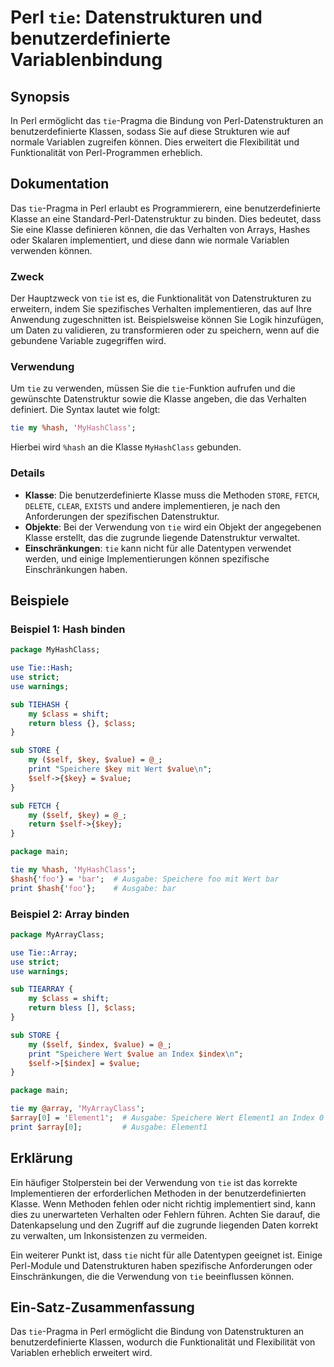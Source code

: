 <!--
Meta Description: # Perl `tie`: Datenstrukturen und benutzerdefinierte Variablenbindung ## Synopsis In Perl ermöglicht das `tie`-Pragma die Bindung von Perl-Datenstrukt...
Meta Keywords: die, tie, perl, von, und
-->

# Perl `tie`: Datenstrukturen und benutzerdefinierte Variablenbindung

## Synopsis
In Perl ermöglicht das `tie`-Pragma die Bindung von Perl-Datenstrukturen an benutzerdefinierte Klassen, sodass Sie auf diese Strukturen wie auf normale Variablen zugreifen können. Dies erweitert die Flexibilität und Funktionalität von Perl-Programmen erheblich.

## Dokumentation
Das `tie`-Pragma in Perl erlaubt es Programmierern, eine benutzerdefinierte Klasse an eine Standard-Perl-Datenstruktur zu binden. Dies bedeutet, dass Sie eine Klasse definieren können, die das Verhalten von Arrays, Hashes oder Skalaren implementiert, und diese dann wie normale Variablen verwenden können. 

### Zweck
Der Hauptzweck von `tie` ist es, die Funktionalität von Datenstrukturen zu erweitern, indem Sie spezifisches Verhalten implementieren, das auf Ihre Anwendung zugeschnitten ist. Beispielsweise können Sie Logik hinzufügen, um Daten zu validieren, zu transformieren oder zu speichern, wenn auf die gebundene Variable zugegriffen wird.

### Verwendung
Um `tie` zu verwenden, müssen Sie die `tie`-Funktion aufrufen und die gewünschte Datenstruktur sowie die Klasse angeben, die das Verhalten definiert. Die Syntax lautet wie folgt:

```perl
tie my %hash, 'MyHashClass';
```

Hierbei wird `%hash` an die Klasse `MyHashClass` gebunden.

### Details
- **Klasse**: Die benutzerdefinierte Klasse muss die Methoden `STORE`, `FETCH`, `DELETE`, `CLEAR`, `EXISTS` und andere implementieren, je nach den Anforderungen der spezifischen Datenstruktur.
- **Objekte**: Bei der Verwendung von `tie` wird ein Objekt der angegebenen Klasse erstellt, das die zugrunde liegende Datenstruktur verwaltet.
- **Einschränkungen**: `tie` kann nicht für alle Datentypen verwendet werden, und einige Implementierungen können spezifische Einschränkungen haben.

## Beispiele
### Beispiel 1: Hash binden
```perl
package MyHashClass;

use Tie::Hash;
use strict;
use warnings;

sub TIEHASH {
    my $class = shift;
    return bless {}, $class;
}

sub STORE {
    my ($self, $key, $value) = @_;
    print "Speichere $key mit Wert $value\n";
    $self->{$key} = $value;
}

sub FETCH {
    my ($self, $key) = @_;
    return $self->{$key};
}

package main;

tie my %hash, 'MyHashClass';
$hash{'foo'} = 'bar';  # Ausgabe: Speichere foo mit Wert bar
print $hash{'foo'};    # Ausgabe: bar
```

### Beispiel 2: Array binden
```perl
package MyArrayClass;

use Tie::Array;
use strict;
use warnings;

sub TIEARRAY {
    my $class = shift;
    return bless [], $class;
}

sub STORE {
    my ($self, $index, $value) = @_;
    print "Speichere Wert $value an Index $index\n";
    $self->[$index] = $value;
}

package main;

tie my @array, 'MyArrayClass';
$array[0] = 'Element1';  # Ausgabe: Speichere Wert Element1 an Index 0
print $array[0];         # Ausgabe: Element1
```

## Erklärung
Ein häufiger Stolperstein bei der Verwendung von `tie` ist das korrekte Implementieren der erforderlichen Methoden in der benutzerdefinierten Klasse. Wenn Methoden fehlen oder nicht richtig implementiert sind, kann dies zu unerwarteten Verhalten oder Fehlern führen. Achten Sie darauf, die Datenkapselung und den Zugriff auf die zugrunde liegenden Daten korrekt zu verwalten, um Inkonsistenzen zu vermeiden.

Ein weiterer Punkt ist, dass `tie` nicht für alle Datentypen geeignet ist. Einige Perl-Module und Datenstrukturen haben spezifische Anforderungen oder Einschränkungen, die die Verwendung von `tie` beeinflussen können.

## Ein-Satz-Zusammenfassung
Das `tie`-Pragma in Perl ermöglicht die Bindung von Datenstrukturen an benutzerdefinierte Klassen, wodurch die Funktionalität und Flexibilität von Variablen erheblich erweitert wird.